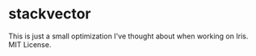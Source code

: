 # stackvector
This is just a small optimization I've thought about when working on Iris. MIT License.

